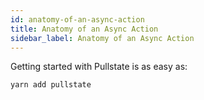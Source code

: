 ```yaml
---
id: anatomy-of-an-async-action
title: Anatomy of an Async Action
sidebar_label: Anatomy of an Async Action
---
```


Getting started with Pullstate is as easy as:

```powershell
yarn add pullstate
```
